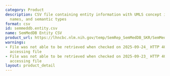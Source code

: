 ```yaml
---
category: Product
description: CSV file containing entity information with UMLS concept identifiers,
  names, and semantic types
format: csv
id: semmeddb.entity.csv
name: SemMedDB Entity CSV
product_url: https://lhncbc.nlm.nih.gov/temp/SemRep_SemMedDB_SKR/SemMedDB_tables/ENTITY.csv
warnings:
- File was not able to be retrieved when checked on 2025-09-24_ HTTP 403 error when
  accessing file
- File was not able to be retrieved when checked on 2025-09-23_ HTTP 403 error when
  accessing file
layout: product_detail
---
```

